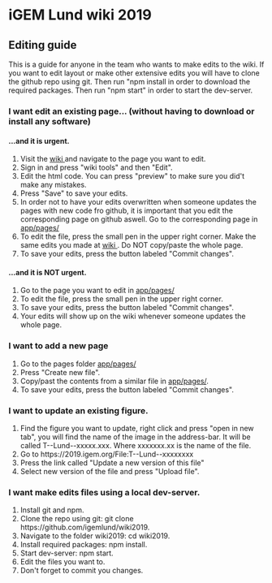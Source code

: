 <h1>iGEM Lund wiki 2019</h1>

<h2>Editing guide</h2>
<p>This is a guide for anyone in the team who wants to make edits to the wiki. If you want to edit layout or make other extensive edits you will have to clone the github repo using git. Then run "npm install in order to download the required packages. Then run "npm start" in order to start the dev-server.</p>

<h3>I want edit an existing page... (without having to download or install any software)</h3>

<h4>...and it is urgent.</h4>
<ol>
    <li>Visit the <a href="https://2019.igem.org/Team:Lund">wiki </a> and navigate to the page you want to edit.</li>
    <li>Sign in and press "wiki tools" and then "Edit".</li>
    <li>Edit the html code. You can press "preview" to make sure you did't make any mistakes.</li>
    <li>Press "Save" to save your edits.</li>
    <li>In order not to have your edits overwritten when someone updates the pages with new code fro github, it is important that you edit the corresponding page on github aswell. Go to the corresponding page in <a href="https://github.com/igemlund/wiki2019/tree/master/app/pages">app/pages/</a></li>
    <li>To edit the file, press the small pen in the upper right corner. Make the same edits you made at <a href="https://2019.igem.org/Team:Lund">wiki </a>. Do NOT copy/paste the whole page.</li>
<li>To save your edits, press the button labeled "Commit changes".</li>
</ol>

<h4>...and it is NOT urgent.</h4>
<ol>
    <li> Go to the page you want to edit in <a href="https://github.com/igemlund/wiki2019/tree/master/app/pages">app/pages/</a></li>
    <li>To edit the file, press the small pen in the upper right corner.</li>
    <li>To save your edits, press the button labeled "Commit changes".</li>
    <li>Your edits will show up on the wiki whenever someone updates the whole page.</li>
</ol>

<h3>I want to add a new page</h3>
<ol>
    <li>Go to the pages folder <a href="https://github.com/igemlund/wiki2019/tree/master/app/pages">app/pages/</a></li>
    <li>Press "Create new file".</li>
    <li>Copy/past the contents from a similar file in <a href="https://github.com/igemlund/wiki2019/tree/master/app/pages">app/pages/</a>.</li>
    <li>To save your edits, press the button labeled "Commit changes".</li>
</ol>

<h3>I want to update an existing figure.</h3>
<ol>
    <li>Find the figure you want to update, right click and press "open in new tab", you will find the name of the image in the address-bar. It will be called T--Lund--xxxxx.xxx. Where xxxxxxx.xx is the name of the file.</li>
    <li>Go to https://2019.igem.org/File:T--Lund--xxxxxxxx</li>
    <li>Press the link called "Update a new version of this file"</li>
    <li>Select new version of the file and press "Upload file".</li>
</ol>

<h3>I want make edits files using a local dev-server.</h3>
<ol>
    <li>Install git and npm.</li>
    <li>Clone the repo using git: git clone https://github.com/igemlund/wiki2019.</li>
    <li>Navigate to the folder wiki2019: cd wiki2019.</li>
    <li>Install required packages: npm install.</li>
    <li>Start dev-server: npm start.</li>
    <li>Edit the files you want to.</li>
    <li>Don't forget to commit you changes.</li>
</ol>

